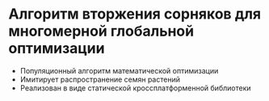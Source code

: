 # Алгоритм вторжения сорняков для многомерной глобальной оптимизации
- Популяционный алгоритм математической оптимизации
- Имитирует распространение семян растений
- Реализован в виде статической кроссплатформенной библиотеки
